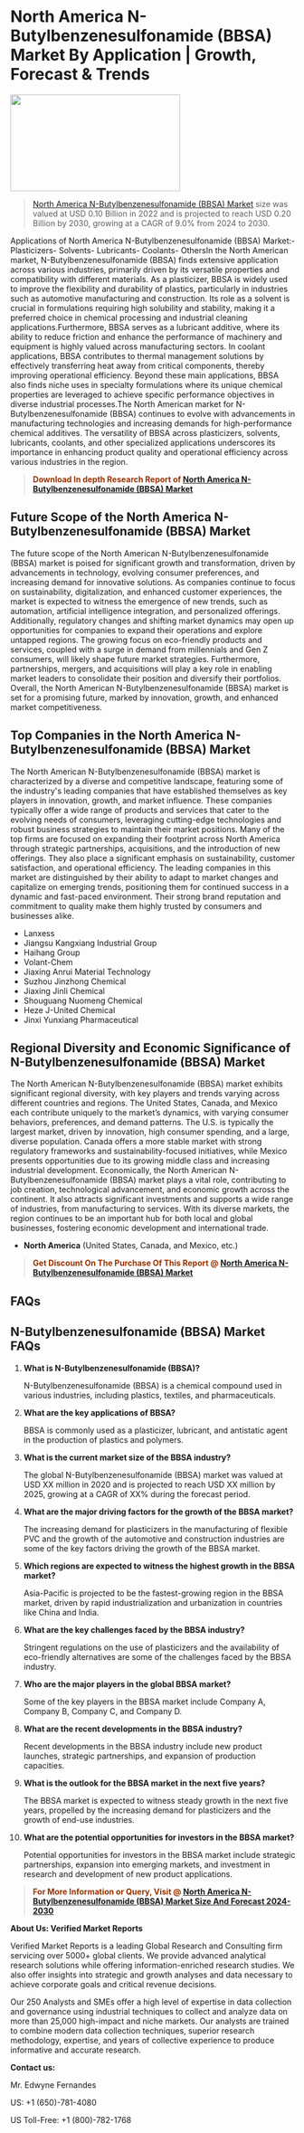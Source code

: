 <p><h1>North America N-Butylbenzenesulfonamide (BBSA) Market By Application | Growth, Forecast & Trends</h1><p><img class="aligncenter size-medium wp-image-105565" src="https://ffe5etoiles.com/wp-content/uploads/2025/01/MST7-300x171.png" alt="" width="300" height="171" /></p><blockquote><p><a href="https://www.verifiedmarketreports.com/download-sample/?rid=403188&utm_source=Github-NA&utm_medium=361" target="_blank">North America N-Butylbenzenesulfonamide (BBSA) Market</a> size was valued at USD 0.10 Billion in 2022 and is projected to reach USD 0.20 Billion by 2030, growing at a CAGR of 9.0% from 2024 to 2030.</p></blockquote>Applications of North America N-Butylbenzenesulfonamide (BBSA) Market:- Plasticizers- Solvents- Lubricants- Coolants- OthersIn the North American market, N-Butylbenzenesulfonamide (BBSA) finds extensive application across various industries, primarily driven by its versatile properties and compatibility with different materials. As a plasticizer, BBSA is widely used to improve the flexibility and durability of plastics, particularly in industries such as automotive manufacturing and construction. Its role as a solvent is crucial in formulations requiring high solubility and stability, making it a preferred choice in chemical processing and industrial cleaning applications.Furthermore, BBSA serves as a lubricant additive, where its ability to reduce friction and enhance the performance of machinery and equipment is highly valued across manufacturing sectors. In coolant applications, BBSA contributes to thermal management solutions by effectively transferring heat away from critical components, thereby improving operational efficiency. Beyond these main applications, BBSA also finds niche uses in specialty formulations where its unique chemical properties are leveraged to achieve specific performance objectives in diverse industrial processes.The North American market for N-Butylbenzenesulfonamide (BBSA) continues to evolve with advancements in manufacturing technologies and increasing demands for high-performance chemical additives. The versatility of BBSA across plasticizers, solvents, lubricants, coolants, and other specialized applications underscores its importance in enhancing product quality and operational efficiency across various industries in the region.</p><blockquote><p><span style="color: #993300;"><strong>Download In depth Research Report of <a href="https://www.verifiedmarketreports.com/download-sample/?rid=403188&utm_source=Github-NA&utm_medium=361">North America N-Butylbenzenesulfonamide (BBSA) Market</a></strong></span></p></blockquote><h2>Future Scope of the North America N-Butylbenzenesulfonamide (BBSA) Market</h2><p>The future scope of the North American N-Butylbenzenesulfonamide (BBSA) market is poised for significant growth and transformation, driven by advancements in technology, evolving consumer preferences, and increasing demand for innovative solutions. As companies continue to focus on sustainability, digitalization, and enhanced customer experiences, the market is expected to witness the emergence of new trends, such as automation, artificial intelligence integration, and personalized offerings. Additionally, regulatory changes and shifting market dynamics may open up opportunities for companies to expand their operations and explore untapped regions. The growing focus on eco-friendly products and services, coupled with a surge in demand from millennials and Gen Z consumers, will likely shape future market strategies. Furthermore, partnerships, mergers, and acquisitions will play a key role in enabling market leaders to consolidate their position and diversify their portfolios. Overall, the North American N-Butylbenzenesulfonamide (BBSA) market is set for a promising future, marked by innovation, growth, and enhanced market competitiveness.</p><h2>Top Companies in the North America N-Butylbenzenesulfonamide (BBSA) Market</h2><p>The North American N-Butylbenzenesulfonamide (BBSA) market is characterized by a diverse and competitive landscape, featuring some of the industry's leading companies that have established themselves as key players in innovation, growth, and market influence. These companies typically offer a wide range of products and services that cater to the evolving needs of consumers, leveraging cutting-edge technologies and robust business strategies to maintain their market positions. Many of the top firms are focused on expanding their footprint across North America through strategic partnerships, acquisitions, and the introduction of new offerings. They also place a significant emphasis on sustainability, customer satisfaction, and operational efficiency. The leading companies in this market are distinguished by their ability to adapt to market changes and capitalize on emerging trends, positioning them for continued success in a dynamic and fast-paced environment. Their strong brand reputation and commitment to quality make them highly trusted by consumers and businesses alike.</p><p><ul><li>Lanxess </li><li> Jiangsu Kangxiang Industrial Group </li><li> Haihang Group </li><li> Volant-Chem </li><li> Jiaxing Anrui Material Technology </li><li> Suzhou Jinzhong Chemical </li><li> Jiaxing Jinli Chemical </li><li> Shouguang Nuomeng Chemical </li><li> Heze J-United Chemical </li><li> Jinxi Yunxiang Pharmaceutical</li></ul></p><h2>Regional Diversity and Economic Significance of N-Butylbenzenesulfonamide (BBSA) Market</h2><p>The North American N-Butylbenzenesulfonamide (BBSA) market exhibits significant regional diversity, with key players and trends varying across different countries and regions. The United States, Canada, and Mexico each contribute uniquely to the market’s dynamics, with varying consumer behaviors, preferences, and demand patterns. The U.S. is typically the largest market, driven by innovation, high consumer spending, and a large, diverse population. Canada offers a more stable market with strong regulatory frameworks and sustainability-focused initiatives, while Mexico presents opportunities due to its growing middle class and increasing industrial development. Economically, the North American N-Butylbenzenesulfonamide (BBSA) market plays a vital role, contributing to job creation, technological advancement, and economic growth across the continent. It also attracts significant investments and supports a wide range of industries, from manufacturing to services. With its diverse markets, the region continues to be an important hub for both local and global businesses, fostering economic development and international trade.</p><ul> <li><strong>North America</strong> (United States, Canada, and Mexico, etc.)</li></ul><blockquote><p><span style="color: #993300;"><strong>Get Discount On The Purchase Of This Report @ <a href="https://www.verifiedmarketreports.com/ask-for-discount/?rid=403188&utm_source=Github-NA&utm_medium=361">North America N-Butylbenzenesulfonamide (BBSA) Market</a></strong></span></p></blockquote><h2>FAQs</h2><p><h2>N-Butylbenzenesulfonamide (BBSA) Market FAQs</h1><ol> <li> <strong>What is N-Butylbenzenesulfonamide (BBSA)?</div><div></strong> <p>N-Butylbenzenesulfonamide (BBSA) is a chemical compound used in various industries, including plastics, textiles, and pharmaceuticals.</p> </li> <li> <strong>What are the key applications of BBSA?</div><div></strong> <p>BBSA is commonly used as a plasticizer, lubricant, and antistatic agent in the production of plastics and polymers.</p> </li> <li> <strong>What is the current market size of the BBSA industry?</div><div></strong> <p>The global N-Butylbenzenesulfonamide (BBSA) market was valued at USD XX million in 2020 and is projected to reach USD XX million by 2025, growing at a CAGR of XX% during the forecast period.</p> </li> <li> <strong>What are the major driving factors for the growth of the BBSA market?</div><div></strong> <p>The increasing demand for plasticizers in the manufacturing of flexible PVC and the growth of the automotive and construction industries are some of the key factors driving the growth of the BBSA market.</p> </li> <li> <strong>Which regions are expected to witness the highest growth in the BBSA market?</div><div></strong> <p>Asia-Pacific is projected to be the fastest-growing region in the BBSA market, driven by rapid industrialization and urbanization in countries like China and India.</p> </li> <li> <strong>What are the key challenges faced by the BBSA industry?</div><div></strong> <p>Stringent regulations on the use of plasticizers and the availability of eco-friendly alternatives are some of the challenges faced by the BBSA industry.</p> </li> <li> <strong>Who are the major players in the global BBSA market?</div><div></strong> <p>Some of the key players in the BBSA market include Company A, Company B, Company C, and Company D.</p> </li> <li> <strong>What are the recent developments in the BBSA industry?</div><div></strong> <p>Recent developments in the BBSA industry include new product launches, strategic partnerships, and expansion of production capacities.</p> </li> <li> <strong>What is the outlook for the BBSA market in the next five years?</div><div></strong> <p>The BBSA market is expected to witness steady growth in the next five years, propelled by the increasing demand for plasticizers and the growth of end-use industries.</p> </li> <li> <strong>What are the potential opportunities for investors in the BBSA market?</div><div></strong> <p>Potential opportunities for investors in the BBSA market include strategic partnerships, expansion into emerging markets, and investment in research and development of new product applications.</p> </li></ol></body></html></p><blockquote><p><span style="color: #993300;"><strong>For More Information or Query, Visit @ <a href="https://www.verifiedmarketreports.com/product/n-butylbenzenesulfonamide-bbsa-market/">North America N-Butylbenzenesulfonamide (BBSA) Market Size And Forecast 2024-2030</a></strong></span></p></blockquote><p><strong>About Us: Verified Market Reports</strong></p><p>Verified Market Reports is a leading Global Research and Consulting firm servicing over 5000+ global clients. We provide advanced analytical research solutions while offering information-enriched research studies. We also offer insights into strategic and growth analyses and data necessary to achieve corporate goals and critical revenue decisions.</p><p>Our 250 Analysts and SMEs offer a high level of expertise in data collection and governance using industrial techniques to collect and analyze data on more than 25,000 high-impact and niche markets. Our analysts are trained to combine modern data collection techniques, superior research methodology, expertise, and years of collective experience to produce informative and accurate research.</p><p><strong>Contact us:</strong></p><p>Mr. Edwyne Fernandes</p><p>US: +1 (650)-781-4080</p><p>US Toll-Free: +1 (800)-782-1768</p>
